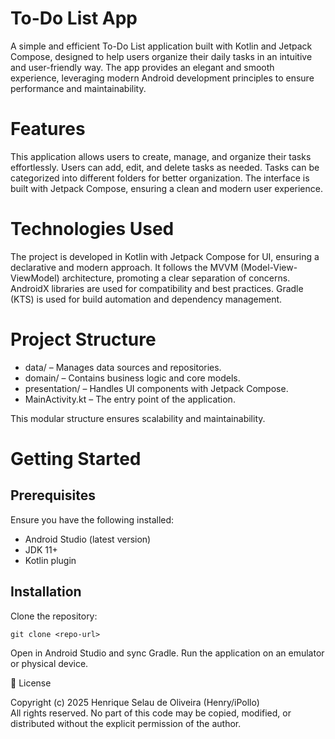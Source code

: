 # To-Do List App

A simple and efficient To-Do List application built with Kotlin and Jetpack Compose, designed to help users organize their daily tasks in an intuitive and user-friendly way. The app provides an elegant and smooth experience, leveraging modern Android development principles to ensure performance and maintainability.

# Features

This application allows users to create, manage, and organize their tasks effortlessly. Users can add, edit, and delete tasks as needed. Tasks can be categorized into different folders for better organization. The interface is built with Jetpack Compose, ensuring a clean and modern user experience.

# Technologies Used

The project is developed in Kotlin with Jetpack Compose for UI, ensuring a declarative and modern approach. It follows the MVVM (Model-View-ViewModel) architecture, promoting a clear separation of concerns. AndroidX libraries are used for compatibility and best practices. Gradle (KTS) is used for build automation and dependency management.

# Project Structure

- data/ – Manages data sources and repositories.
- domain/ – Contains business logic and core models.
- presentation/ – Handles UI components with Jetpack Compose.
- MainActivity.kt – The entry point of the application.

This modular structure ensures scalability and maintainability.

# Getting Started

## Prerequisites

Ensure you have the following installed:

- Android Studio (latest version)
- JDK 11+
- Kotlin plugin

## Installation

Clone the repository:

`
git clone <repo-url>
`

Open in Android Studio and sync Gradle.
Run the application on an emulator or physical device.

📄 License

Copyright (c) 2025 Henrique Selau de Oliveira (Henry/iPollo)  
All rights reserved. No part of this code may be copied, modified, or distributed without the explicit permission of the author.
